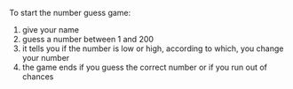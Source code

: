 To start the number guess game:

  1. give your name
  2. guess a number between 1 and 200
  3. it tells you if the number is low or high, according to which, you change your number
  4. the game ends if you guess the correct number or if you run out of chances
